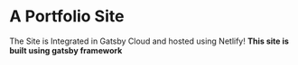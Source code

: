 # A Portfolio Site

The Site is Integrated in Gatsby Cloud and hosted using Netlify!
**This site is built using gatsby framework**
